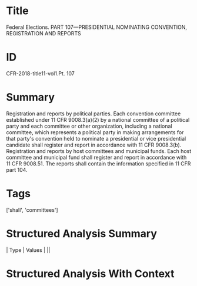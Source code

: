 # Title

 Federal Elections. PART 107—PRESIDENTIAL NOMINATING CONVENTION, REGISTRATION AND REPORTS


# ID

 CFR-2018-title11-vol1.Pt. 107


# Summary

Registration and reports by political parties.
Each convention committee established under 11 CFR 9008.3(a)(2) by a national committee of a political party and each committee or other organization, including a national committee, which represents a political party in making arrangements for that party's convention held to nominate a presidential or vice presidential candidate shall register and report in accordance with 11 CFR 9008.3(b).
Registration and reports by host committees and municipal funds.
Each host committee and municipal fund shall register and report in accordance with 11 CFR 9008.51.
The reports shall contain the information specified in 11 CFR part 104.


# Tags

['shall', 'committees']


# Structured Analysis Summary

| Type   | Values   |
||


# Structured Analysis With Context

 



